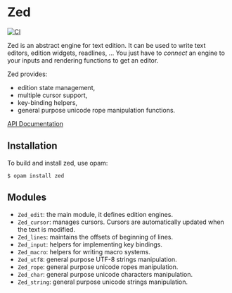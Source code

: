 Zed
===

[![CI](https://github.com/ocaml-community/zed/actions/workflows/ci.yml/badge.svg)](https://github.com/ocaml-community/zed/actions/workflows/ci.yml)

Zed is an abstract engine for text edition. It can be used to write
text editors, edition widgets, readlines, ... You just have to
_connect_ an engine to your inputs and rendering functions to get an
editor.

Zed provides:

* edition state management,
* multiple cursor support,
* key-binding helpers,
* general purpose unicode rope manipulation functions.

[API Documentation](http://ocaml-community.github.io/zed/)

Installation
------------

To build and install zed, use opam:

    $ opam install zed

Modules
-------

* `Zed_edit`: the main module, it defines edition engines.
* `Zed_cursor`: manages cursors. Cursors are automatically updated
  when the text is modified.
* `Zed_lines`: maintains the offsets of beginning of lines.
* `Zed_input`: helpers for implementing key bindings.
* `Zed_macro`: helpers for writing macro systems.
* `Zed_utf8`: general purpose UTF-8 strings manipulation.
* `Zed_rope`: general purpose unicode ropes manipulation.
* `Zed_char`: general purpose unicode characters manipulation.
* `Zed_string`: general purpose unicode strings manipulation.
